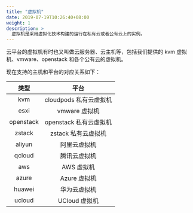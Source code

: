 ```yaml
---
title: "虚拟机"
date: 2019-07-19T10:26:40+08:00
weight: 1
description: >
  虚拟机是采用虚拟化技术构建的运行在私有云或者公有云上的实例。
---
```


云平台的虚拟机有时也又叫做云服务器、云主机等，包括我们提供的 kvm 虚拟机、vmware、openstack 和各个公有云的虚拟机。

现在支持的主机和平台的对应关系如下：


|    类型   |          平台          |
|:---------:|:----------------------:|
|    kvm    |  cloudpods 私有云虚拟机 |
|    esxi   |      vmware 虚拟机     |
| openstack | openstack 私有云虚拟机 |
|   zstack  |   zstack 私有云虚拟机  |
|   aliyun  |      阿里云虚拟机      |
|   qcloud  |      腾讯云虚拟机      |
|    aws    |       AWS 虚拟机       |
|   azure   |      Azure 虚拟机      |
|   huawei  |      华为云虚拟机      |
|   ucloud  |      UCloud 虚拟机     |
